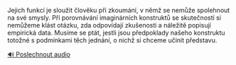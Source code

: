 
Jejich funkcí je sloužit člověku při zkoumání, v němž se nemůže spolehnout na své smysly. Při porovnávání imaginárních konstruktů se skutečností si nemůžeme klást otázku, zda odpovídají zkušenosti a náležitě popisují empirická data. Musíme se ptát, jestli jsou předpoklady našeho konstruktu totožné s podmínkami těch jednání, o nichž si chceme učinit představu.

[🔊 Poslechnout audio](/data/7-paragraphs/audio/chapter_47/para_002-Jejich-funkc-je-slouit-lovku-pi-zkoumn-v-n.mp3)
